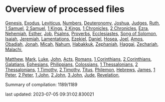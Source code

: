 # Overview of processed files 

[Genesis](01_Ge/), [Exodus](02_Ex/), [Leviticus](03_Le/), [Numbers](04_Nu/), [Deuteronomy](05_De/), [Joshua](06_Jos/), [Judges](07_Jg/), [Ruth](08_Ru/), [1 Samuel](09_1Sa/), [2 Samuel](10_2Sa/), [1 Kings](11_1Ki/), [2 Kings](12_2Ki/), [1 Chronicles](13_1Ch/), [2 Chronicles](14_2Ch/), [Ezra](15_Ezr/), [Nehemiah](16_Ne/), [Esther](17_Es/), [Job](18_Job/), [Psalms](19_Ps/), [Proverbs](20_Pr/), [Ecclesiastes](21_Ec/), [Song of Solomon](22_Ca/), [Isaiah](23_Isa/), [Jeremiah](24_Jer/), [Lamentations](25_La/), [Ezekiel](26_Eze/), [Daniel](27_Da/), [Hosea](28_Ho/), [Joel](29_Joe/), [Amos](30_Am/), [Obadiah](31_Ob/), [Jonah](32_Jon/), [Micah](33_Mic/), [Nahum](34_Na/), [Habakkuk](35_Hab/), [Zephaniah](36_Zep/), [Haggai](37_Hag/), [Zechariah](38_Zec/), [Malachi](39_Mal/), 

[Matthew](40_Mt/), [Mark](41_Mr/), [Luke](42_Lu/), [John](43_Joh/), [Acts](44_Ac/), [Romans](45_Ro/), [1 Corinthians](46_1Co/), [2 Corinthians](47_2Co/), [Galatians](48_Ga/), [Ephesians](49_Eph/), [Philippians](50_Php/), [Colossians](51_Col/), [1 Thessalonians](52_1Th/), [2 Thessalonians](53_2Th/), [1 Timothy](54_1Ti/), [2 Timothy](55_2Ti/), [Titus](56_Tit/), [Philemon](57_Phm/), [Hebrews](58_Heb/), [James](59_Jas/), [1 Peter](60_1Pe/), [2 Peter](61_2Pe/), [1 John](62_1Jo/), [2 John](63_2Jo/), [3 John](64_3Jo/), [Jude](65_Jude/), [Revelation](66_Re/), 

Summary of compilation: 1189/1189


last updated: 2023-07-05 09:31:02.830021

